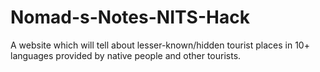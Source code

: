 # Nomad-s-Notes-NITS-Hack
A website which will tell about lesser-known/hidden tourist places in 10+ languages provided by native people and other tourists.
